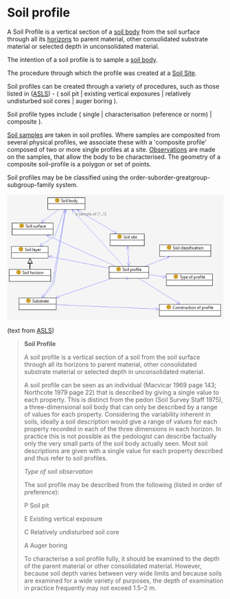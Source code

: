 # Soil profile

A Soil Profile is a vertical section of a [soil body](soil-body.md) from the soil surface through all its [horizons](soil-layer.md) to parent material, other consolidated substrate material or selected depth in unconsolidated material.

The intention of a soil profile is to sample a [soil body](soil-body.md). 

The procedure through which the profile was created at a [Soil Site](site.md).

Soil profiles can be created through a variety of procedures, such as those listed in ([ASLS](https://catalogue.nla.gov.au/Record/4273240)) - ( soil pit | existing vertical exposures | relatively undisturbed soil cores | auger boring ).

Soil profile types include ( single | characterisation (reference or norm) | composite ). 

[Soil samples](soil-sample.md) are taken in soil profiles. 
Where samples are composited from several physical profiles, we associate these with a 'composite profile' composed of two or more single profiles at a site. 
[Observations](sosa.md) are made on the samples, that allow the body to be characterised. The geometry of a composite soil-profile is a polygon or set of points. 

Soil profiles may be be classified using the order-suborder-greatgroup-subgroup-family system. 

![Soil profile](../fig/Soil-profile-noatts.png)

(text from [ASLS](https://catalogue.nla.gov.au/Record/4273240))

> **Soil Profile**
>
>A soil profile is a vertical section of a soil from the soil surface through all its horizons to parent material, other consolidated substrate material or selected depth in unconsolidated material.
>
>A soil profile can be seen as an individual (Macvicar 1969 page 143; Northcote 1979 page 22) that is described by giving a single value to each property. This is distinct from the pedon (Soil Survey Staff 1975), a three-dimensional soil body that can only be described by a range of values for each property. Considering the variability inherent in soils, ideally a soil description would give a range of values for each property recorded in each of the three dimensions in each horizon. In practice this is not possible as the pedologist can describe factually only the very small parts of the soil body actually seen. Most soil descriptions are given with a single value for each property described and thus refer to soil profiles.
>
> _Type of soil observation_
>
>The soil profile may be described from the following (listed in order of preference):
>
>P	Soil pit
>
>E	Existing vertical exposure
>
>C	Relatively undisturbed soil core
>
>A	Auger boring
>
>To characterise a soil profile fully, it should be examined to the depth of the parent material or other consolidated material. However, because soil depth varies between very wide limits and because soils are examined for a wide variety of purposes, the depth of examination in practice frequently may not exceed 1.5–2 m.
